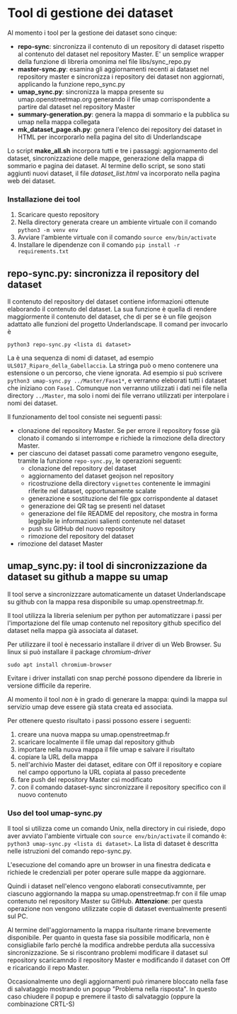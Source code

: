 # Tool di gestione dei dataset

Al momento i tool per la gestione dei dataset sono cinque:

  * **repo-sync**: sincronizza il contenuto di un repository di dataset rispetto al contenuto del dataset nel repository Master. E' un semplice wrapper della funzione di libreria omonima nel file libs/sync_repo.py
  * **master-sync.py**: esamina gli aggiornamenti recenti ai dataset nel repository master e sincronizza i repository dei dataset non aggiornati, applicando la funzione repo_sync.py
  * **umap_sync.py**: sincronizza la mappa presente su umap.openstreetmap.org generando il file umap corrispondente a partire dal dataset nel repository Master
  * **summary-generation.py**: genera la mappa di sommario e la pubblica su umap nella mappa collegata
  * **mk_dataset_page.sh.py**: genera l'elenco dei repository dei dataset in HTML per incorporarlo nella pagina del sito di Underlandscape

Lo script **make_all.sh** incorpora tutti e tre i passaggi: aggiornamento del dataset, sincronizzazione delle mappe, generazione della mappa di sommario e pagina dei dataset. Al termine dello script, se sono stati aggiunti nuovi dataset, il file *dataset_list.html* va incorporato nella pagina web dei dataset.

### Installazione dei tool

 1. Scaricare questo repository
 2. Nella directory generata creare un ambiente virtuale con il comando `python3 -m venv env`
 3. Avviare l'ambiente virtuale con il comando `source env/bin/activate`
 3. Installare le dipendenze con il comando `pip install -r requirements.txt`

## repo-sync.py: sincronizza il repository del dataset

Il contenuto del repository del dataset contiene informazioni ottenute elaborando il contenuto del dataset. La sua funzione è quella di rendere maggiormente il contenuto del dataset, che di per se è un file geojson adattato alle funzioni del progetto Underlandscape. Il comand per invocarlo è

```python3 repo-sync.py <lista di dataset>```

La *<lista di dataset>* è una sequenza di nomi di dataset, ad esempio `ULS017_Riparo_della_Gabellaccia`. La stringa può o meno contenere una estensione o un percorso, che viene ignorata. Ad esempio si può scrivere `python3 umap-sync.py ../Master/Fase1*`, e verranno eleborati tutti i dataset che iniziano con `Fase1`. Comunque non verranno utilizzati i dati nei file nella directory `../Master`, ma solo i nomi dei file verrano utilizzati per interpolare i nomi dei dataset.

Il funzionamento del tool consiste nei seguenti passi:

  * clonazione del repository Master. Se per errore il repository fosse già clonato il comando si interrompe e richiede la rimozione della directory Master.
  * per ciascuno dei dataset passati come parametro vengono eseguite, tramite la funzione `repo-sync.py`, le operazioni seguenti:
    * clonazione del repository del dataset
    * aggiornamento del dataset geojson nel repository
    * ricostruzione della directory `vignettes` contenente le immagini riferite nel dataset, opportunamente scalate
    * generazione e sostituzione del file gpx corrispondente al dataset
    * generazione dei QR tag se presenti nel dataset
    * generazione del file README del repository, che mostra in forma leggibile le informazioni salienti contenute nel dataset
    * push su GitHub del nuovo repository
    * rimozione del repository del dataset
  * rimozione del dataset Master 

## umap_sync.py: il tool di sincronizzazione da dataset su github a mappe su umap

Il tool serve a sincronizzzare automaticamente un dataset Underlandscape su github con la mappa resa disponibile su umap.openstreetmap.fr.

Il tool utilizza la libreria selenium per python per automatizzare i passi per l'importazione del file umap contenuto nel repository github specifico del dataset nella mappa già associata al dataset.

Per utilizzare il tool è necessario installare il driver di un Web Browser. Su linux si può installare il package *chromium-driver*

```sudo apt install chromium-browser```

Evitare i driver installati con snap perché possono dipendere da librerie in versione difficile da reperire.

Al momento il tool *non* è in grado di generare la mappa: quindi la mappa sul servizio umap deve essere già stata creata ed associata.

Per ottenere questo risultato i passi possono essere i seguenti:

 1. creare una nuova mappa su umap.openstreetmap.fr
 2. scaricare localmente il file umap dal repository github
 3. importare nella nuova mappa il file umap e salvare il risultato
 4. copiare la URL della mappa
 5. nell'archivio Master dei dataset, editare con Off il repository e copiare nel campo opportuno la URL copiata al passo precedente
 6. fare push del repository Master csì modificato
 7. con il comando dataset-sync sincronizzare il repository specifico con il nuovo contenuto

### Uso del tool umap-sync.py

Il tool si utilizza come un comando Unix, nella directory in cui risiede, dopo aver avviato l'ambiente virtuale con `source env/bin/activate` il comando è: `python3 umap-sync.py <lista di dataset>`. La lista di dataset è descritta nelle istruzioni del comando repo-sync.py.

L'esecuzione del comando apre un browser in una finestra dedicata e richiede le credenziali per poter operare sulle mappe da aggiornare.

Quindi i dataset nell'elenco vengono elaborati consecutivamnte, per ciascuno aggiornando la mappa su umap.openstreetmap.fr con il file umap contenuto nel repository Master su GitHub. **Attenzione**: per questa operazione non vengono utilizzate copie di dataset eventualmente presenti sul PC.

Al termine dell'aggiornamento la mappa risultante rimane brevemente disponibile. Per quanto in questa fase sia possibile modificarla, non è consigliabile farlo perché la modifica andrebbe perduta alla successiva sincronizzazione. Se si riscontrano problemi modificare il dataset sul repository scaricamndo il repository Master e modificando il dataset con Off e ricaricando il repo Master.

Occasionalmente uno degli aggiornamenti può rimanere bloccato nella fase di salvataggio mostrando un popup "Problema nella risposta". In questo caso chiudere il popup e premere il tasto di salvataggio (oppure la combinazione CRTL-S)
